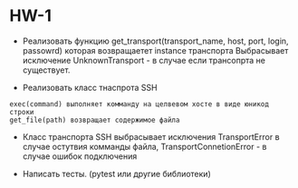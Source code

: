 # HW-1

* Реализовать функцию get_transport(transport_name, host, port, login, passowrd) которая возвращаетет instance транспорта
Выбрасывает исключение UnknownTransport - в случае если трансопрта не существует.

* Реализовать класс тнаспрота SSH

```
exec(command) выполняет комманду на целвевом хосте в виде юникод строки  
get_file(path) возвращает содержимое файла
```
* Класс транспорта SSH выбрасывает исключения TransportError в случае остутвия комманды файла, TransportConnetionError - в случае ошибок подключения

* Написать тесты. (pytest или другие библиотеки)
